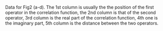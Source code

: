 Data for Fig2 (a-d).
The 1st column is usually the the position of the first operator in the correlation function, the 2nd column is that of the second operator,
3rd column is the real part of the correlation function, 4th one is the imaginary part, 5th column is the distance between the two operators.
